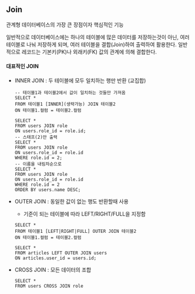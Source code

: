 ## Join

관계형 데이터베이스의 가장 큰 장점이자 핵심적인 기능

일반적으로 데이터베이스에는 하나의 테이블에 많은 데이터를 저장하는것이 아닌, 여러 테이블로 나눠 저장하게 되며, 여러 테이블을 결합(Join)하여 출력하여 활용한다. 일반적으로 레코드는 기본키(PK)나 외래키(FK) 값의 관계에 의해 결합한다.



#### 대표적인 JOIN

* INNER JOIN : 두 테이블에 모두 일치하는 행만 반환 (교집합)

  ``` sqlite
  -- 테이블1과 테이블2에서 값이 일치하는 것들만 가져옴
  SELECT *
  FROM 테이블1 [INNER](생략가능) JOIN 테이블2
  ON 테이블1.컬럼 = 테이블2.컬럼
  
  SELECT *
  FROM users JOIN role
  ON users.role_id = role.id;
  -- 스태프(2)만 출력
  SELECT *
  FROM users JOIN role
  ON users.role_id = role.id
  WHERE role.id = 2;
  -- 이름을 내림차순으로
  SELECT *
  FROM users JOIN role
  ON users.role_id = role.id
  WHERE role.id = 2
  ORDER BY users.name DESC;
  ```

* OUTER JOIN : 동일한 값이 없는 행도 반환할때 사용 

  * 기준이 되는 테이블에 따라 LEFT/RIGHT/FULL을 지정함

  ``` sqlite
  SELECT *
  FROM 테이블1 [LEFT|RIGHT|FULL] OUTER JOIN 테이블2
  ON 테이블1.컬럼 = 테이블2.컬럼
  
  SELECT *
  FROM articles LEFT OUTER JOIN users
  ON articles.user_id = users.id;
  ```

* CROSS JOIN : 모든 데이터의 조합

  ``` sqlite
  SELECT *
  FROM users CROSS JOIN role
  ```

  